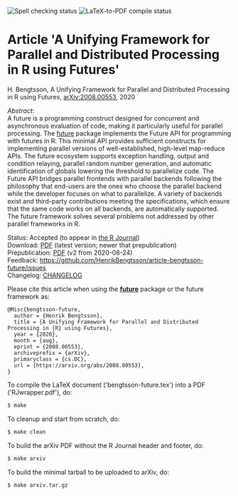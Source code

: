 ![Spell checking status](https://github.com/HenrikBengtsson/article-bengtsson-future/workflows/Spelling/badge.svg)
![LaTeX-to-PDF compile status](https://github.com/HenrikBengtsson/article-bengtsson-future/workflows/LaTeX/badge.svg)

# Article 'A Unifying Framework for Parallel and Distributed Processing in R using Futures'

H. Bengtsson, A Unifying Framework for Parallel and Distributed Processing in R using Futures, [arXiv:2008.00553](https://arxiv.org/abs/2008.00553), 2020

_Abstract_:  
A future is a programming construct designed for concurrent and asynchronous evaluation of code, making it particularly useful for parallel processing. The [future] package implements the Future API for programming with futures in R.  This minimal API provides sufficient constructs for implementing parallel versions of well-established, high-level map-reduce APIs. The future ecosystem supports exception handling, output and condition relaying, parallel random number generation, and automatic identification of globals lowering the threshold to parallelize code. The Future API bridges parallel frontends with parallel backends following the philosophy that end-users are the ones who choose the parallel backend while the developer focuses on what to parallelize. A variety of backends exist and third-party contributions meeting the specifications, which ensure that the same code works on all backends, are automatically supported. The future framework solves several problems not addressed by other parallel frameworks in R.

Status: Accepted (to appear in [the R Journal](https://journal.r-project.org/))  
Download: [PDF](https://raw.githubusercontent.com/HenrikBengtsson/article-bengtsson-future/master/release/bengtsson-future.pdf) (latest version; newer that prepublication)  
Prepublication: [PDF](https://arxiv.org/pdf/2008.00553.pdf) (v2 from 2020-08-24)  
Feedback: https://github.com/HenrikBengtsson/article-bengtsson-future/issues  
Changelog: [CHANGELOG](https://github.com/HenrikBengtsson/article-bengtsson-future/blob/master/CHANGELOG.md)  



Please cite this article when using the **[future]** package or the future framework as:

```
@Misc{bengtsson-future,
  author = {Henrik Bengtsson},
  title = {A Unifying Framework for Parallel and Distributed Processing in {R} using Futures},
  year = {2020},
  month = {aug},
  eprint = {2008.00553},
  archiveprefix = {arXiv},
  primaryclass = {cs.DC},
  url = {https://arxiv.org/abs/2008.00553},
}
```

To compile the LaTeX document ('bengtsson-future.tex') into a PDF ('RJwrapper.pdf'), do:
```sh
$ make
```

To cleanup and start from scratch, do:
```sh
$ make clean
```

To build the arXiv PDF without the R Journal header and footer, do:
```sh
$ make arxiv
```

To build the minimal tarball to be uploaded to arXiv, do:
```sh
$ make arxiv.tar.gz
```


[future]: https://cran.r-project.org/package=future
